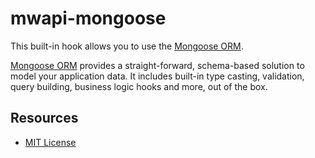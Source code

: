 # mwapi-mongoose

This built-in hook allows you to use the [Mongoose ORM](http://mongoosejs.com/).

[Mongoose ORM](http://mongoosejs.com/) provides a straight-forward, schema-based solution to model your application data. It includes built-in type casting, validation, query building, business logic hooks and more, out of the box.

## Resources

- [MIT License](LICENSE.md)
